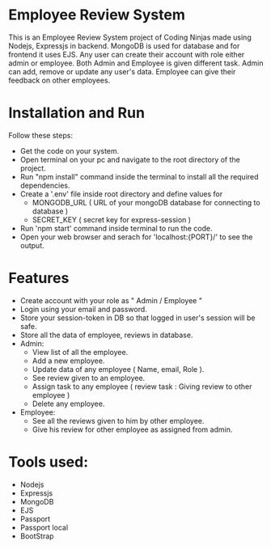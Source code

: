 # Employee Review System
  This is an Employee Review System project of Coding Ninjas made using Nodejs, Expressjs in backend. MongoDB is used for database and for frontend it uses EJS. Any user can create their account with role either admin or employee. Both Admin and Employee is given different task.
  Admin can add, remove or update any user's data. Employee can give their feedback on other employees.

# Installation and Run 
  Follow these steps:
  - Get the code on your system.
  - Open terminal on your pc and navigate to the root directory of the project.
  - Run "npm install" command inside the terminal to install all the required dependencies.
  - Create a '.env' file inside root directory and define values for
      - MONGODB_URL ( URL of your mongoDB database for connecting to database )
      - SECRET_KEY ( secret key for express-session )
  - Run 'npm start' command inside terminal to run the code.
  - Open your web browser and serach for 'localhost:{PORT}/' to see the output.

# Features
  - Create account with your role as " Admin / Employee "
  - Login using your email and password.
  - Store your session-token in DB so that logged in user's session will be safe.
  - Store all the data of employee, reviews in database.
  - Admin:
      - View list of all the employee.
      - Add a new employee.
      - Update data of any employee ( Name, email, Role ).
      - See review given to an employee.
      - Assign task to any employee ( review task : Giving review to other employee )
      - Delete any employee.
  - Employee:
      - See all the reviews given to him by other employee.
      - Give his review for other employee as assigned from admin.
  
# Tools used:
  - Nodejs
  - Expressjs
  - MongoDB
  - EJS
  - Passport
  - Passport local
  - BootStrap

